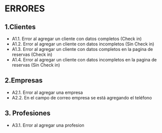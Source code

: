 # ERRORES
## 1.Clientes
* A1.1. Error al agregar un cliente con datos completos (Check in)
* A1.2. Error al agregar un cliente con datos incompletos (Sin Check in)
* A1.3. Error al agregar un cliente con datos completos en la pagina de reservas (Check in)
* A1.4. Error al agregar un cliente con datos incompletos en la pagina de reservas (Sin Check in)

## 2.Empresas
* A2.1. Error al agregar una empresa
* A2.2. En el campo de correo empresa se está agregando el teléfono

## 3. Profesiones
* A3.1. Error al agregar una profesion
